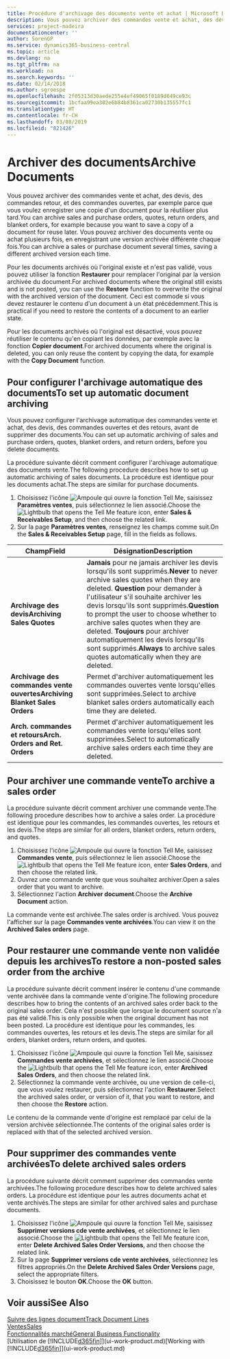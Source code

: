 ```yaml
---
title: Procédure d'archivage des documents vente et achat | Microsoft Docs
description: Vous pouvez archiver des commandes vente et achat, des devis, des retours et des commandes ouvertes, et vous pouvez utiliser le document archivé pour recréer le document d'origine.
services: project-madeira
documentationcenter: ''
author: SorenGP
ms.service: dynamics365-business-central
ms.topic: article
ms.devlang: na
ms.tgt_pltfrm: na
ms.workload: na
ms.search.keywords: ''
ms.date: 02/14/2018
ms.author: sgroespe
ms.openlocfilehash: 2f05313d30aede255e4ef49065f0189d649ce93c
ms.sourcegitcommit: 1bcfaa99ea302e6b84b8361ca02730b135557fc1
ms.translationtype: HT
ms.contentlocale: fr-CH
ms.lasthandoff: 03/08/2019
ms.locfileid: "821426"
---
```

# <a name="archive-documents"></a><span data-ttu-id="1f844-103">Archiver des documents</span><span class="sxs-lookup"><span data-stu-id="1f844-103">Archive Documents</span></span>
<span data-ttu-id="1f844-104">Vous pouvez archiver des commandes vente et achat, des devis, des commandes retour, et des commandes ouvertes, par exemple parce que vous voulez enregistrer une copie d'un document pour la réutiliser plus tard.</span><span class="sxs-lookup"><span data-stu-id="1f844-104">You can archive sales and purchase orders, quotes, return orders, and blanket orders, for example because you want to save a copy of a document for reuse later.</span></span> <span data-ttu-id="1f844-105">Vous pouvez archiver des documents vente ou achat plusieurs fois, en enregistrant une version archivée différente chaque fois.</span><span class="sxs-lookup"><span data-stu-id="1f844-105">You can archive a sales or purchase document several times, saving a different archived version each time.</span></span>

<span data-ttu-id="1f844-106">Pour les documents archivés où l'original existe et n'est pas validé, vous pouvez utiliser la fonction **Restaurer** pour remplacer l'original par la version archivée du document.</span><span class="sxs-lookup"><span data-stu-id="1f844-106">For archived documents where the original still exists and is not posted, you can use the **Restore** function to overwrite the original with the archived version of the document.</span></span> <span data-ttu-id="1f844-107">Ceci est commode si vous devez restaurer le contenu d'un document à un état précédemment.</span><span class="sxs-lookup"><span data-stu-id="1f844-107">This is practical if you need to restore the contents of a document to an earlier state.</span></span>

<span data-ttu-id="1f844-108">Pour les documents archivés où l'original est désactivé, vous pouvez réutiliser le contenu qu'en copiant les données, par exemple avec la fonction **Copier document**.</span><span class="sxs-lookup"><span data-stu-id="1f844-108">For archived documents where the original is deleted, you can only reuse the content by copying the data, for example with the **Copy Document** function.</span></span>   

## <a name="to-set-up-automatic-document-archiving"></a><span data-ttu-id="1f844-109">Pour configurer l'archivage automatique des documents</span><span class="sxs-lookup"><span data-stu-id="1f844-109">To set up automatic document archiving</span></span>  
<span data-ttu-id="1f844-110">Vous pouvez configurer l'archivage automatique des commandes vente et achat, des devis, des commandes ouvertes et des retours, avant de supprimer des documents.</span><span class="sxs-lookup"><span data-stu-id="1f844-110">You can set up automatic archiving of sales and purchase orders, quotes, blanket orders, and return orders, before you delete documents.</span></span>

<span data-ttu-id="1f844-111">La procédure suivante décrit comment configurer l'archivage automatique des documents vente.</span><span class="sxs-lookup"><span data-stu-id="1f844-111">The following procedure describes how to set up automatic archiving of sales documents.</span></span> <span data-ttu-id="1f844-112">La procédure est identique pour les documents achat.</span><span class="sxs-lookup"><span data-stu-id="1f844-112">The steps are similar for purchase documents.</span></span>
1.  <span data-ttu-id="1f844-113">Choisissez l'icône ![Ampoule qui ouvre la fonction Tell Me](media/ui-search/search_small.png "Dites-moi ce que vous voulez faire"), saisissez **Paramètres ventes**, puis sélectionnez le lien associé.</span><span class="sxs-lookup"><span data-stu-id="1f844-113">Choose the ![Lightbulb that opens the Tell Me feature](media/ui-search/search_small.png "Tell me what you want to do") icon, enter **Sales & Receivables Setup**, and then choose the related link.</span></span>
2. <span data-ttu-id="1f844-114">Sur la page **Paramètres ventes**, renseignez les champs comme suit.</span><span class="sxs-lookup"><span data-stu-id="1f844-114">On the **Sales & Receivables Setup** page, fill in the fields as follows.</span></span>

|<span data-ttu-id="1f844-115">Champ</span><span class="sxs-lookup"><span data-stu-id="1f844-115">Field</span></span>|<span data-ttu-id="1f844-116">Désignation</span><span class="sxs-lookup"><span data-stu-id="1f844-116">Description</span></span>|
|-----|-----------|
|<span data-ttu-id="1f844-117">**Archivage des devis**</span><span class="sxs-lookup"><span data-stu-id="1f844-117">**Archiving Sales Quotes**</span></span>|<span data-ttu-id="1f844-118">**Jamais** pour ne jamais archiver les devis lorsqu'ils sont supprimés.</span><span class="sxs-lookup"><span data-stu-id="1f844-118">**Never** to never archive sales quotes when they are deleted.</span></span> <span data-ttu-id="1f844-119">**Question** pour demander à l'utilisateur s'il souhaite archiver les devis lorsqu'ils sont supprimés.</span><span class="sxs-lookup"><span data-stu-id="1f844-119">**Question** to prompt the user to choose whether to archive sales quotes when they are deleted.</span></span> <span data-ttu-id="1f844-120">**Toujours** pour archiver automatiquement les devis lorsqu'ils sont supprimés.</span><span class="sxs-lookup"><span data-stu-id="1f844-120">**Always** to archive sales quotes automatically when they are deleted.</span></span>|
|<span data-ttu-id="1f844-121">**Archivage des commandes vente ouvertes**</span><span class="sxs-lookup"><span data-stu-id="1f844-121">**Archiving Blanket Sales Orders**</span></span>|<span data-ttu-id="1f844-122">Permet d'archiver automatiquement les commandes ouvertes vente lorsqu'elles sont supprimées.</span><span class="sxs-lookup"><span data-stu-id="1f844-122">Select to archive blanket sales orders automatically each time they are deleted.</span></span>|
|<span data-ttu-id="1f844-123">**Arch. commandes et retours**</span><span class="sxs-lookup"><span data-stu-id="1f844-123">**Arch. Orders and Ret. Orders**</span></span>|<span data-ttu-id="1f844-124">Permet d'archiver automatiquement les commandes vente lorsqu'elles sont supprimées.</span><span class="sxs-lookup"><span data-stu-id="1f844-124">Select to automatically archive sales orders each time they are deleted.</span></span>|

## <a name="to-archive-a-sales-order"></a><span data-ttu-id="1f844-125">Pour archiver une commande vente</span><span class="sxs-lookup"><span data-stu-id="1f844-125">To archive a sales order</span></span>
<span data-ttu-id="1f844-126">La procédure suivante décrit comment archiver une commande vente.</span><span class="sxs-lookup"><span data-stu-id="1f844-126">The following procedure describes how to archive a sales order.</span></span> <span data-ttu-id="1f844-127">La procédure est identique pour les commandes, les commandes ouvertes, les retours et les devis.</span><span class="sxs-lookup"><span data-stu-id="1f844-127">The steps are similar for all orders, blanket orders, return orders, and quotes.</span></span>

1.  <span data-ttu-id="1f844-128">Choisissez l'icône ![Ampoule qui ouvre la fonction Tell Me](media/ui-search/search_small.png "Dites-moi ce que vous voulez faire"), saisissez **Commandes vente**, puis sélectionnez le lien associé.</span><span class="sxs-lookup"><span data-stu-id="1f844-128">Choose the ![Lightbulb that opens the Tell Me feature](media/ui-search/search_small.png "Tell me what you want to do") icon, enter **Sales Orders**, and then choose the related link.</span></span>  
2.  <span data-ttu-id="1f844-129">Ouvrez une commande vente que vous souhaitez archiver.</span><span class="sxs-lookup"><span data-stu-id="1f844-129">Open a sales order that you want to archive.</span></span>  
3.  <span data-ttu-id="1f844-130">Sélectionnez l'action **Archiver document**.</span><span class="sxs-lookup"><span data-stu-id="1f844-130">Choose the **Archive Document** action.</span></span>

<span data-ttu-id="1f844-131">La commande vente est archivée.</span><span class="sxs-lookup"><span data-stu-id="1f844-131">The sales order is archived.</span></span> <span data-ttu-id="1f844-132">Vous pouvez l'afficher sur la page **Commandes vente archivées**.</span><span class="sxs-lookup"><span data-stu-id="1f844-132">You can view it on the **Archived Sales orders** page.</span></span>

## <a name="to-restore-a-non-posted-sales-order-from-the-archive"></a><span data-ttu-id="1f844-133">Pour restaurer une commande vente non validée depuis les archives</span><span class="sxs-lookup"><span data-stu-id="1f844-133">To restore a non-posted sales order from the archive</span></span>
<span data-ttu-id="1f844-134">La procédure suivante décrit comment insérer le contenu d'une commande vente archivée dans la commande vente d'origine.</span><span class="sxs-lookup"><span data-stu-id="1f844-134">The following procedure describes how to bring the contents of an archived sales order back to the original sales order.</span></span> <span data-ttu-id="1f844-135">Cela n'est possible que lorsque le document source n'a pas été validé.</span><span class="sxs-lookup"><span data-stu-id="1f844-135">This is only possible when the original document has not been posted.</span></span> <span data-ttu-id="1f844-136">La procédure est identique pour les commandes, les commandes ouvertes, les retours et les devis.</span><span class="sxs-lookup"><span data-stu-id="1f844-136">The steps are similar for all orders, blanket orders, return orders, and quotes.</span></span>

1. <span data-ttu-id="1f844-137">Choisissez l'icône ![Ampoule qui ouvre la fonction Tell Me](media/ui-search/search_small.png "Dites-moi ce que vous voulez faire"), saisissez **Commandes vente archivées**, et sélectionnez le lien associé.</span><span class="sxs-lookup"><span data-stu-id="1f844-137">Choose the ![Lightbulb that opens the Tell Me feature](media/ui-search/search_small.png "Tell me what you want to do") icon, enter **Archived Sales Orders**, and then choose the related link.</span></span>
2. <span data-ttu-id="1f844-138">Sélectionnez la commande vente archivée, ou une version de celle-ci, que vous voulez restaurer, puis sélectionnez l'action **Restaurer**.</span><span class="sxs-lookup"><span data-stu-id="1f844-138">Select the archived sales order, or version of it, that you want to restore, and then choose the **Restore** action.</span></span>  

<span data-ttu-id="1f844-139">Le contenu de la commande vente d'origine est remplacé par celui de la version archivée sélectionnée.</span><span class="sxs-lookup"><span data-stu-id="1f844-139">The contents of the original sales order is replaced with that of the selected archived version.</span></span>

## <a name="to-delete-archived-sales-orders"></a><span data-ttu-id="1f844-140">Pour supprimer des commandes vente archivées</span><span class="sxs-lookup"><span data-stu-id="1f844-140">To delete archived sales orders</span></span>
<span data-ttu-id="1f844-141">La procédure suivante décrit comment supprimer des commandes vente archivées.</span><span class="sxs-lookup"><span data-stu-id="1f844-141">The following procedure describes how to delete archived sales orders.</span></span> <span data-ttu-id="1f844-142">La procédure est identique pour les autres documents achat et vente archivés.</span><span class="sxs-lookup"><span data-stu-id="1f844-142">The steps are similar for other archived sales and purchase documents.</span></span>

1.  <span data-ttu-id="1f844-143">Choisissez l'icône ![Ampoule qui ouvre la fonction Tell Me](media/ui-search/search_small.png "Dites-moi ce que vous voulez faire"), saisissez **Supprimer versions cde vente archivées**, et sélectionnez le lien associé.</span><span class="sxs-lookup"><span data-stu-id="1f844-143">Choose the ![Lightbulb that opens the Tell Me feature](media/ui-search/search_small.png "Tell me what you want to do") icon, enter **Delete Archived Sales Order Versions**, and then choose the related link.</span></span>  
2.  <span data-ttu-id="1f844-144">Sur la page **Supprimer versions cde vente archivées**, sélectionnez les filtres appropriés.</span><span class="sxs-lookup"><span data-stu-id="1f844-144">On the **Delete Archived Sales Order Versions** page, select the appropriate filters.</span></span>  
3.  <span data-ttu-id="1f844-145">Choisissez le bouton **OK**.</span><span class="sxs-lookup"><span data-stu-id="1f844-145">Choose the **OK** button.</span></span>

## <a name="see-also"></a><span data-ttu-id="1f844-146">Voir aussi</span><span class="sxs-lookup"><span data-stu-id="1f844-146">See Also</span></span>
[<span data-ttu-id="1f844-147">Suivre des lignes document</span><span class="sxs-lookup"><span data-stu-id="1f844-147">Track Document Lines</span></span>](across-how-to-track-document-lines.md)  
[<span data-ttu-id="1f844-148">Ventes</span><span class="sxs-lookup"><span data-stu-id="1f844-148">Sales</span></span>](sales-manage-sales.md)  
[<span data-ttu-id="1f844-149">Fonctionnalités marché</span><span class="sxs-lookup"><span data-stu-id="1f844-149">General Business Functionality</span></span>](ui-across-business-areas.md)  
<span data-ttu-id="1f844-150">[Utilisation de [!INCLUDE[d365fin](includes/d365fin_md.md)]](ui-work-product.md)</span><span class="sxs-lookup"><span data-stu-id="1f844-150">[Working with [!INCLUDE[d365fin](includes/d365fin_md.md)]](ui-work-product.md)</span></span>
